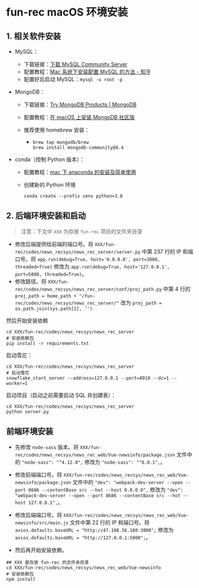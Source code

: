 # fun-rec macOS 环境安装

## 1. 相关软件安装

- MySQL：

  - 下载链接：[下载 MySQL Community Server](https://dev.mysql.com/downloads/mysql/)
  - 配置教程：[Mac 系统下安装配置 MySQL 的方法 - 知乎](https://zhuanlan.zhihu.com/p/27960044)
  - 配置好后启动 MySQL：`mysql -u root -p`

- MongoDB：

  - 下载链接：[Try MongoDB Products | MongoDB](https://www.mongodb.com/try#community)

  - 配置教程：[在 macOS 上安装 MongoDB 社区版](https://docs.mongoing.com/install-mongodb/install-mongodb-community-edition/install-on-macos)

  - 推荐使用 homebrew 安装：
    - ``````shell
      brew tap mongodb/brew
      brew install mongodb-community@4.4
      ``````

- conda（控制 Python 版本）：

  - 配置教程：[mac 下 anaconda 的安装及简单使用](https://blog.csdn.net/lq_547762983/article/details/81003528)

  - 创建新的 Python 环境

    ```shell
    conda create --prefix venv python=3.8
    ```

## 2. 后端环境安装和启动

> 注意：下文中 `XXX` 为存放 `fun-rec` 项目的文件夹目录

- 修改后端提供给前端的端口号。将 `XXX/fun-rec/codes/news_recsys/news_rec_server/server.py` 中第 237 行的 IP 和端口号。将 `app.run(debug=True, host='0.0.0.0', port=3000, threaded=True)` 修改为 `app.run(debug=True, host='127.0.0.1', port=5000, threaded=True)`。
- 修改路径。将 `XXX/fun-rec/codes/news_recsys/news_rec_server/conf/proj_path.py` 中第 4 行的 `proj_path = home_path + "/fun-rec/codes/news_recsys/news_rec_server/"` 改为 `proj_path = os.path.join(sys.path[1], '')`

然后开始安装依赖

```shell
cd XXX/fun-rec/codes/news_recsys/news_rec_server
# 安装依赖包
pip install -r requirements.txt
```

启动雪花：

```shell
cd XXX/fun-rec/codes/news_recsys/news_rec_server
# 启动雪花
snowflake_start_server --address=127.0.0.1 --port=8910 --dc=1 --worker=1
```

启动项目（启动之前需要启动 SQL 并创建表）：

```shell
cd XXX/fun-rec/codes/news_recsys/news_rec_server
python server.py
```

## 前端环境安装

- 先修改 `node-sass` 版本。将 `XXX/fun-rec/codes/news_recsys/news_rec_web/Vue-newsinfo/package.json` 文件中的 `"node-sass": "^4.12.0",` 修改为 `"node-sass": "^6.0.1",`。

- 修改前端端口号。将 `XXX/fun-rec/codes/news_recsys/news_rec_web/Vue-newsinfo/package.json` 文件中的 `"dev": "webpack-dev-server --open --port 8686 --contentBase src --hot --host 0.0.0.0",` 修改为 `"dev": "webpack-dev-server --open --port 8686 --contentBase src --hot --host 127.0.0.1",`。
- 修改后端端口号。将 `XXX/fun-rec/codes/news_recsys/news_rec_web/Vue-newsinfo/src/main.js` 文件中第 22 行的 IP 和端口号。将 `axios.defaults.baseURL = "http://47.108.56.188:3000";` 修改为 `axios.defaults.baseURL = "http://127.0.0.1:5000";`。
- 然后再开始安装依赖。

```shell
## XXX 是存放 fun-rec 的文件夹目录
cd XXX/fun-rec/codes/news_recsys/news_rec_web/Vue-newsinfo
# 安装依赖包
npm install
```

